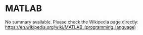 # MATLAB

No summary available. Please check the Wikipedia page directly: https://en.wikipedia.org/wiki/MATLAB_(programming_language)
